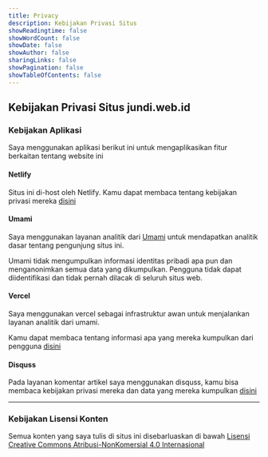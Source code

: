 ```yaml
---
title: Privacy
description: Kebijakan Privasi Situs
showReadingtime: false
showWordCount: false
showDate: false
showAuthor: false
sharingLinks: false
showPagination: false
showTableOfContents: false
---
```


## Kebijakan Privasi Situs jundi.web.id

### Kebijakan Aplikasi

Saya menggunakan aplikasi berikut ini untuk mengaplikasikan fitur berkaitan tentang website ini

#### Netlify

Situs ini di-host oleh Netlify. Kamu dapat membaca tentang kebijakan privasi mereka [disini](https://www.netlify.com/privacy/ 'Netlify Privasi')

#### Umami

Saya menggunakan layanan analitik dari [Umami](https://umami.is) untuk mendapatkan analitik dasar tentang pengunjung situs ini.

Umami tidak mengumpulkan informasi identitas pribadi apa pun dan menganonimkan semua data yang dikumpulkan. Pengguna tidak dapat diidentifikasi dan tidak pernah dilacak di seluruh situs web.

#### Vercel

Saya menggunakan vercel sebagai infrastruktur awan untuk menjalankan layanan analitik dari umami.

Kamu dapat membaca tentang informasi apa yang mereka kumpulkan dari pengguna [disini](https://vercel.com/legal/privacy-policy#information-we-collect 'Informasi yang dikumpulkan oleh vercel')

#### Disquss

Pada layanan komentar artikel saya menggunakan disquss, kamu bisa membaca kebijakan privasi mereka dan data yang mereka kumpulkan [disini](https://help.disqus.com/en/articles/1717103-disqus-privacy-policy 'Kebijakan Privasi Disquss')

---

### Kebijakan Lisensi Konten

Semua konten yang saya tulis di situs ini disebarluaskan di bawah [Lisensi Creative Commons Atribusi-NonKomersial 4.0 Internasional](http://creativecommons.org/licenses/by-nc/4.0/)
